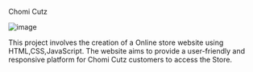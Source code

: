 Chomi Cutz

![image](https://github.com/sibongiseni1/Chomi_Cutz/assets/137326611/2e0b9573-bcfe-4ea6-9ee8-2118025c06b6)

This project involves the creation of a Online store website using HTML,CSS,JavaScript. The website aims to provide a user-friendly and responsive platform for Chomi Cutz customers to access the Store.
